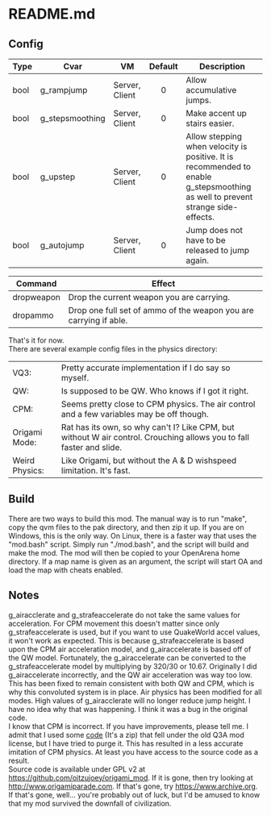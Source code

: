 
# README.md

## Config

| Type | Cvar | VM | Default | Description |
|-|-|-|:-:|-|
| bool | g_rampjump | Server, Client | 0 | Allow accumulative jumps. |
| bool | g_stepsmoothing | Server, Client | 0 | Make accent up stairs easier. |
| bool | g_upstep | Server, Client | 0 | Allow stepping when velocity is positive. It is recommended to enable g_stepsmoothing as well to prevent strange side-effects. |
| bool | g_autojump | Server, Client | 0 | Jump does not have to be released to jump again. |

| Command | Effect |
|-|-|
| dropweapon | Drop the current weapon you are carrying. |
| dropammo | Drop one full set of ammo of the weapon you are carrying if able. |

That's it for now.  
There are several example config files in the physics directory:

| | |
|-|-|
| VQ3: | Pretty accurate implementation if I do say so myself. |
| QW: | Is supposed to be QW. Who knows if I got it right. |
| CPM: | Seems pretty close to CPM physics. The air control and a few variables may be off though. |
| Origami Mode: | Rat has its own, so why can't I? Like CPM, but without W air control. Crouching allows you to fall faster and slide. |
| Weird Physics: | Like Origami, but without the A & D wishspeed limitation. It's fast. |

## Build

There are two ways to build this mod. The manual way is to run "make", copy the qvm files to the pak directory, and then zip it up. If you are on Windows, this is the only way. On Linux, there is a faster way that uses the "mod.bash" script. Simply run "./mod.bash", and the script will build and make the mod. The mod will then be copied to your OpenArena home directory. If a map name is given as an argument, the script will start OA and load the map with cheats enabled.

## Notes

g_airacclerate and g_strafeaccelerate do not take the same values for acceleration. For CPM movement this doesn't matter since only g_strafeaccelerate is used, but if you want to use QuakeWorld accel values, it won't work as expected. This is because g_strafeaccelerate is based upon the CPM air acceleration model, and g_airaccelerate is based off of the QW model. Fortunately, the g_airaccelerate can be converted to the g_strafeaccelerate model by multiplying by 320/30 or 10.67. Originally I did g_airaccelerate incorrectly, and the QW air acceleration was way too low. This has been fixed to remain consistent with both QW and CPM, which is why this convoluted system is in place.
Air physics has been modified for all modes. High values of g_airacclerate will no longer reduce jump height. I have no idea why that was happening. I think it was a bug in the original code.  
I know that CPM is incorrect. If you have improvements, please tell me. I admit that I used some [code](https://web.archive.org/web/20070214143052/http://games.linuxdude.com/tamaps/archive/cpm1_dev_docs.zip) (It's a zip) that fell under the old Q3A mod license, but I have tried to purge it. This has resulted in a less accurate imitation of CPM physics. At least you have access to the source code as a result.  
Source code is available under GPL v2 at <https://github.com/oitzujoey/origami_mod>. If it is gone, then try looking at <http://www.origamiparade.com>. If that's gone, try <https://www.archive.org>. If that's gone, well... you're probably out of luck, but I'd be amused to know that my mod survived the downfall of civilization.  
